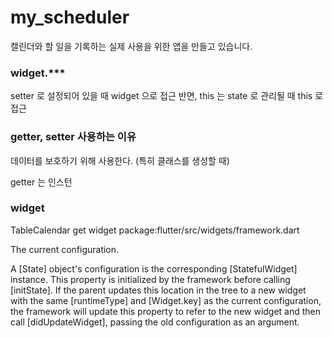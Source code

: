 # my_scheduler

캘린더와 할 일을 기록하는 실제 사용을 위한 앱을 만들고 있습니다.

### widget.\*\*\*

setter 로 설정되어 있을 때 widget 으로 접근
반면, this 는 state 로 관리될 때 this 로 접근

### getter, setter 사용하는 이유

데이터를 보호하기 위해 사용한다. (특히 클래스를 생성할 때)

getter 는 인스턴

### widget

TableCalendar<T> get widget
package:flutter/src/widgets/framework.dart

The current configuration.

A [State] object's configuration is the corresponding [StatefulWidget] instance. This property is initialized by the framework before calling [initState]. If the parent updates this location in the tree to a new widget with the same [runtimeType] and [Widget.key] as the current configuration, the framework will update this property to refer to the new widget and then call [didUpdateWidget], passing the old configuration as an argument.
